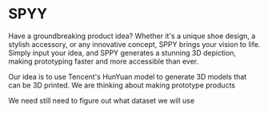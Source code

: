 # SPYY


Have a groundbreaking product idea? Whether it's a unique shoe design, a stylish accessory, or any innovative concept, SPPY brings your vision to life. Simply input your idea, and SPPY generates a stunning 3D depiction, making prototyping faster and more accessible than ever.

Our idea is to use Tencent's HunYuan model to generate 3D models that can be 3D printed.
We are thinking about making prototype products

We need still need to figure out what dataset we will use
